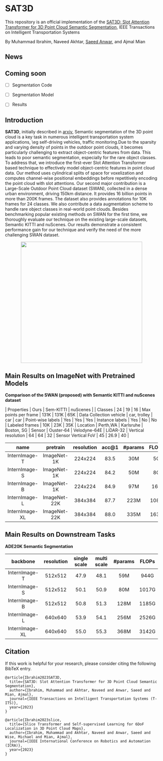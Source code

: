 # SAT3D

This repository is an official implementation of the [SAT3D: Slot Attention Transformer for 3D Point Cloud Semantic Segmentation](https://arxiv.org/), IEEE Transactions on Intelligent Transportation Systems  

By Muhammad Ibrahim, Naveed Akhtar, [Saeed Anwar](https://saeed-anwar.github.io/), and Ajmal Mian
## News


## Coming soon
- [ ] Segmentation Code
- [ ] Segmentation Model
- [ ] Results


## Introduction

**SAT3D**, initially described in [arxiv](https://arxiv.org/), Semantic segmentation of the 3D point cloud is a key task in numerous intelligent transportation system applications, \eg self-driving vehicles, traffic monitoring.Due to the sparsity and varying density of  points in the outdoor point clouds, it becomes  particularly challenging to extract object-centric features from data. This leads to poor semantic segmentation, especially for the rare object classes. To address that, we introduce the first-ever Slot Attention Transformer based technique to effectively model object-centric features in point cloud data. Our method uses cylindrical splits of space for voxelization and computes channel-wise positional embeddings before repetitively encoding the point cloud with slot attentions. Our second major contribution is a Large-Scale Outdoor Point Cloud dataset (SWAN), collected in a dense urban environment, driving 150km distance. It provides 16 billion points in more than 200K frames. The dataset also provides annotations for 10K frames for 24 classes. We also contribute a data augmentation scheme to handle rare object classes in real-world point clouds. Besides benchmarking popular existing methods on SWAN for the first time, we thoroughly evaluate our technique on the existing large-scale datasets, Semantic KITTI and nuScenes. Our results demonstrate a consistent performance gain for our technique and verify the need of the more challenging SWAN dataset. 

<div align=center>
<img src='./figs/arch.png' width=400>
</div>

## Main Results on ImageNet with Pretrained Models

**Comparison of the SWAN (proposed) with Semantic KITTI and nuScenes dataset**

| Properties            | Ours          | Sem-KITTI      | nuScenes    | 
| Classes               | 24            | 19             | 16          |
Max points per frame    | 131K          | 131K           | 65K         | 
Data Collection vehicle | car, trolley  | car            | car         | 
Point-wise labels       | Yes           | Yes            | Yes         |
Instance labels         | Yes           | No             | No          | 
Labeled frames          | 10K           | 23K            | 35K         | 
Location                | Perth,WA      | Karlsruhe      | Boston, SG  |
Sensor                  | Ouster-64     | Velodyne-64E   | LiDAR-32    | 
Vertical resolution     | 64            | 64             | 32          | 
Sensor Vertical FoV     | 45            | 26.9           | 40          | 

| name | pretrain | resolution |acc@1 | #params | FLOPs |
| :---: | :---: | :---: | :---: | :---: | :---: | 
| InternImage-T | ImageNet-1K | 224x224 | 83.5 | 30M | 5G |
| InternImage-S | ImageNet-1K | 224x224 | 84.2 | 50M | 8G |
| InternImage-B | ImageNet-1K | 224x224 | 84.9 | 97M | 16G |
| InternImage-L | ImageNet-22K | 384x384 | 87.7 | 223M | 108G |
| InternImage-XL | ImageNet-22K | 384x384 | 88.0 | 335M | 163G |

## Main Results on Downstream Tasks

**ADE20K Semantic Segmentation**

| backbone | resolution | single scale | multi scale | #params | FLOPs|
| :---: | :---: | :---: | :---: | :---: | :---: | 
| InternImage-T | 512x512 | 47.9 | 48.1 | 59M | 944G | 
| InternImage-S | 512x512 | 50.1 | 50.9 | 80M | 1017G |
| InternImage-B | 512x512 | 50.8 | 51.3 | 128M | 1185G |
| InternImage-L | 640x640 | 53.9 | 54.1 | 256M | 2526G |
| InternImage-XL | 640x640 | 55.0 | 55.3 | 368M | 3142G |

## Citation

If this work is helpful for your research, please consider citing the following BibTeX entry.

```
@article{Ibrahim2023SAT3D,
  title={SAT3D: Slot Attention Transformer for 3D Point Cloud Semantic Segmentation},
  author={Ibrahim, Muhammad and Akhtar, Naveed and Anwar, Saeed and Mian, Ajmal},
  journal={IEEE Transactions on Intelligent Transportation Systems (T-ITS)},
  year={2023}
}

@article{Ibrahim2023slice,
  title={Slice Transformer and Self-supervised Learning for 6DoF Localization in 3D Point Cloud Maps},
  author={Ibrahim, Muhammad and Akhtar, Naveed and Anwar, Saeed and Wise, Michael and Mian, Ajmal},
  journal={IEEE International Conference on Robotics and Automation (ICRA)},
  year={2023}
}
```
